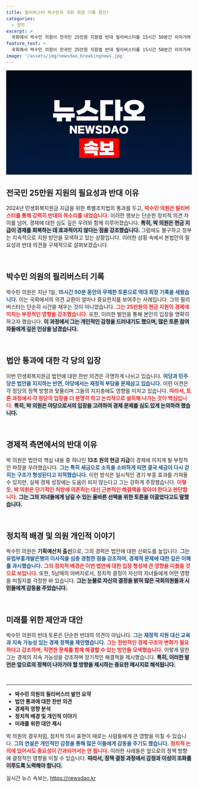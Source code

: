 ```yaml
---
title: 필리버스터 박수민의 국회 최장 기록 경신!
categories:
  - 정치
excerpt: >
  국회에서 박수민 의원이 전국민 25만원 지원법 반대 필리버스터를 15시간 50분간 이어가며 역대 최장 기록을 세웠습니다. 이 passionately한 논쟁 속에서 박 의원은 미래 세대를 위한 진심 어린 발언으로 이목을 끌었습니다.
feature_text: >
  국회에서 박수민 의원이 전국민 25만원 지원법 반대 필리버스터를 15시간 50분간 이어가며 역대 최장 기록을 세웠습니다. 이 passionately한 논쟁 속에서 박 의원은 미래 세대를 위한 진심 어린 발언으로 이목을 끌었습니다.
image: '/assets/img/newsdao_breakingnews.jpg'
---
```


<p><img src="/assets/img/newsdao_breakingnews.jpg" alt="bookingtag 속보" /></p>

<h2 data-ke-size="size26">전국민 25만원 지원의 필요성과 반대 이유</h2>

<p data-ke-size="size16">2024년 민생회복지원금 지급을 위한 특별조치법의 통과를 두고, <b><span style="color: #ee2323;">박수민 의원은 필리버스터를 통해 강력히 반대의 목소리를 내었습니다.</span></b> 이러한 행보는 단순한 정치적 의견 차이를 넘어, 경제에 대한 심도 깊은 우려와 함께 이루어졌습니다. <b><span style="background-color: #21538527;">특히, 박 의원은 현금 지급이 경제를 회복하는 데 효과적이지 않다는 점을 강조했습니다.</span></b> 그럼에도 불구하고 정부는 지속적으로 지원 방안을 모색하고 있는 상황입니다. 이러한 상황 속에서 본법안의 필요성과 반대 의견을 구체적으로 살펴보겠습니다.</p>

<p data-ke-size="size16">&nbsp;</p>

<h2 data-ke-size="size26">박수민 의원의 필리버스터 기록</h2>

<p data-ke-size="size16">박수민 의원은 지난 1일, <b><span style="color: #1a5490;">15시간 50분 동안의 무제한 토론으로 역대 최장 기록을 세웠습니다.</span></b> 이는 국회에서의 의견 교환이 얼마나 중요한지를 보여주는 사례입니다. 그의 필리버스터는 단순히 시간을 채우는 것이 아니었습니다. <b><span style="color: #ee2323;">그는 25만원의 현금 지원이 경제에 미치는 부정적인 영향을 강조했습니다.</span></b> 또한, 이러한 발언을 통해 본인의 입장을 명확히 하고자 했습니다. <b><span style="background-color: #21538527;">이 과정에서 그는 개인적인 감정을 드러내기도 했으며, 많은 토론 참여자들에게 깊은 인상을 남겼습니다.</span></b></p>

<p data-ke-size="size16">&nbsp;</p>

<h2 data-ke-size="size26">법안 통과에 대한 각 당의 입장</h2>

<p data-ke-size="size16">이번 민생회복지원금 법안에 대한 찬반 의견은 극명하게 나뉘고 있습니다. <b><span style="color: #1a5490;">여당과 민주당은 법안을 지지하는 반면, 야당에서는 재정적 부담을 문제삼고 있습니다.</span></b> 이런 이견은 각 정당의 정책 방향과 맞물리며 그들의 지지층에도 영향을 미치고 있습니다. <b><span style="color: #ee2323;">따라서, 토론 과정에서 각 정당의 입장을 더 분명히 하고 논리적으로 설득해 나가는 것이 핵심입니다.</span></b> <b><span style="background-color: #21538527;">특히, 박 의원은 야당으로서의 입장을 고려하여 경제 문제를 심도 있게 논의하려 했습니다.</span></b></p>

<p data-ke-size="size16">&nbsp;</p>

<h2 data-ke-size="size26">경제적 측면에서의 반대 이유</h2>

<p data-ke-size="size16">박 의원은 법안의 핵심 내용 중 하나인 <b>13조 원의 현금 지급</b>이 경제에 미치게 될 부정적인 파장을 우려했습니다. <b><span style="color: #1a5490;">그는 특히 세금으로 소득을 소비하게 되면 결국 세금이 다시 걷히는 구조가 형성된다고 지적했습니다.</span></b> 이런 방식은 일시적인 경기 부흥 효과를 가져올 수 있지만, 실제 경제 성장에는 도움이 되지 않는다고 그는 강하게 주장했습니다. <b><span style="color: #ee2323;">이렇듯, 박 의원은 단기적인 처방에 의존하는 대신 근본적인 해결책을 찾아야 한다고 판단합니다.</span></b> <b><span style="background-color: #21538527;">그는 그의 자녀들에게 남길 수 있는 올바른 선택을 위한 토론을 이끌었다고도 말했습니다.</span></b></p>

<p data-ke-size="size16">&nbsp;</p>

<h2 data-ke-size="size26">정치적 배경 및 의원 개인적 이야기</h2>

<p data-ke-size="size16">박수민 의원은 <b>기획예산처 출신</b>으로, 그의 경력은 법안에 대한 신뢰도를 높입니다. <b><span style="color: #1a5490;">그는 유럽부흥개발은행의 이사직을 심층 경험한 점을 강조하며, 경제적 문제에 대한 깊은 이해를 과시했습니다.</span></b> <b><span style="color: #ee2323;">그의 정치적 배경은 이번 법안에 대한 입장 형성에 큰 영향을 미쳤을 것으로 보입니다.</span></b> 또한, 5남매의 아버지로서, 정치적 결정이 자신의 자녀들에게 어떤 영향을 미칠지를 걱정한 바 있습니다. <b><span style="background-color: #21538527;">그는 눈물로 자신의 결정을 밝혀 많은 국회의원들과 시민들에게 감동을 주었습니다.</span></b></p>

<p data-ke-size="size16">&nbsp;</p>

<h2 data-ke-size="size26">미래를 위한 제안과 대안</h2>

<p data-ke-size="size16">박수민 의원의 반대 토론은 단순한 반대의 의견이 아닙니다. <b><span style="color: #1a5490;">그는 재정적 지원 대신 교육과 지속 가능성 있는 경제 정책을 제안했습니다.</span></b> <b><span style="color: #ee2323;">그는 전반적인 경제 구조의 변화가 필요하다고 강조하며, 직면한 문제를 함께 해결할 수 있는 방안을 모색했습니다.</span></b> 이렇게 말한 그는 경제의 지속 가능성을 강조하며 장기적인 해결책을 제시했습니다. <b><span style="background-color: #21538527;">특히, 이러한 발언은 앞으로의 정책이 나아가야 할 방향을 제시하는 중요한 메시지로 해석됩니다.</span></b></p>

<p data-ke-size="size16">&nbsp;</p>

<hr />

<ul>
  <li><b>박수민 의원의 필리버스터 발언 요약</b></li>
  <li><b>법안 통과에 대한 찬반 의견</b></li>
  <li><b>경제적 영향 분석</b></li>
  <li><b>정치적 배경 및 개인적 이야기</b></li>
  <li><b>미래를 위한 대안 제시</b></li>
</ul>

<p data-ke-size="size16">박 의원의 경우처럼, 정치적 의사 표현이 때로는 사람들에게 큰 영향을 미칠 수 있습니다. <b><span style="color: #1a5490;">그의 연설은 개인적인 감정을 통해 많은 이들에게 감동을 주기도 했습니다.</span></b> <b><span style="color: #ee2323;">정치적 논의에 있어서도 중요성이 간과되어서는 안 됩니다.</span></b> 이러한 사례들은 앞으로의 정책 방향에 결정적인 영향을 미칠 수 있습니다. <b><span style="background-color: #21538527;">따라서, 정책 결정 과정에서 감정과 이성이 조화를 이루도록 노력해야 합니다.</span></b></p>
실시간 뉴스 속보는, <a href="https://newsdao.kr" rel="dofollow">https://newsdao.kr</a>


